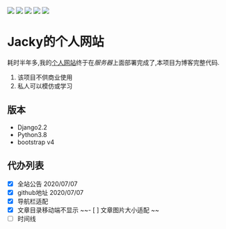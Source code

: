 [![](https://img.shields.io/badge/python-3.8.0-orange.svg)](https://www.python.org/downloads/release/python-380/)
[![](https://img.shields.io/badge/django-2.2-green.svg)](https://docs.djangoproject.com/en/2.2/releases/2.2/)
[![](https://img.shields.io/badge/bootstrap-4.1.3-blue.svg)](https://getbootstrap.com/docs/4.1/getting-started/introduction/)
[![](https://img.shields.io/badge/admin%20developing%20with-Simpleui-2077ff.svg)](https://github.com/newpanjing/simpleui)
[![](https://img.shields.io/badge/license-MIT-000000.svg)](https://opensource.org/licenses/MIT)


# Jacky的个人网站
耗时半年多,我的[个人网站](http://jackypy.xyz/)终于在*服务器*上面部署完成了,本项目为博客完整代码.
1. 该项目不供商业使用
2. 私人可以模仿或学习

## 版本
+ Django2.2
+ Python3.8
+ bootstrap v4

## 代办列表

- [x] 全站公告 2020/07/07
- [x] github地址 2020/07/07
- [x] 导航栏适配 
- [x] 文章目录移动端不显示
~~- [ ] 文章图片大小适配 ~~
- [ ] 时间线 
